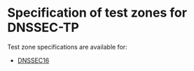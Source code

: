 # Specification of test zones for DNSSEC-TP


Test zone specifications are available for:

* [DNSSEC16](dnssec16.md)
